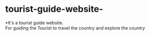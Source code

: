 # tourist-guide-website-

•It's a tourist guide website.
<br>
For guiding the Tourist to travel the
country and explore the country
